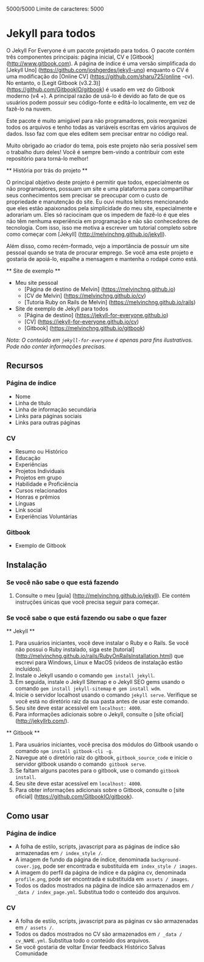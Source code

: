 

5000/5000
Limite de caracteres: 5000
# Jekyll para todos

O Jekyll For Everyone é um pacote projetado para todos. O pacote contém três componentes principais: página inicial, CV e [Gitbook] (http://www.gitbook.com). A página de índice é uma versão simplificada do [Jekyll Uno] (https://github.com/joshgerdes/jekyll-uno) enquanto o CV é uma modificação do [Online CV] (https://github.com/sharu725/online -cv). No entanto, o [Legit Gitbook (v3.2.3)] (https://github.com/GitbookIO/gitbook) é usado em vez do Gitbook moderno (v4 +). A principal razão de usá-lo é devido ao fato de que os usuários podem possuir seu código-fonte e editá-lo localmente, em vez de fazê-lo na nuvem.

Este pacote é muito amigável para não programadores, pois reorganizei todos os arquivos e tenho todas as variáveis ​​escritas em vários arquivos de dados. Isso faz com que eles editem sem precisar entrar no código real.

Muito obrigado ao criador do tema, pois este projeto não seria possível sem o trabalho duro deles! Você é sempre bem-vindo a contribuir com este repositório para torná-lo melhor!

** História por trás do projeto **

O principal objetivo deste projeto é permitir que todos, especialmente os não programadores, possuam um site e uma plataforma para compartilhar seus conhecimentos sem precisar se preocupar com o custo de propriedade e manutenção do site. Eu ouvi muitos leitores mencionando que eles estão apaixonados pela simplicidade do meu site, especialmente e adorariam um. Eles só raciocinam que os impedem de fazê-lo é que eles não têm nenhuma experiência em programação e não são conhecedores de tecnologia. Com isso, isso me motiva a escrever um tutorial completo sobre como começar com [Jekyll] (http://melvinchng.github.io/jekyll).

Além disso, como recém-formado, vejo a importância de possuir um site pessoal quando se trata de procurar emprego. Se você ama este projeto e gostaria de apoiá-lo, espalhe a mensagem e mantenha o rodapé como está.

** Site de exemplo **
- Meu site pessoal
  - [Página de destino de Melvin] (https://melvinchng.github.io)
  - [CV de Melvin] (https://melvinchng.github.io/cv)
  - [Tutoria Ruby on Rails de Melvin] (https://melvinchng.github.io/rails)
- Site de exemplo de Jekyll para todos
  - [Página de destino] (https://jekyll-for-everyone.github.io)
  - [CV] (https://jekyll-for-everyone.github.io/cv)
  - [Gitbook] (https://melvinchng.github.io/gitbook)

_Nota: O conteúdo em `jekyll-for-everyone` é apenas para fins ilustrativos. Pode não conter informações precisas._

## Recursos
### Página de índice
- Nome
- Linha de título
- Linha de informação secundária
- Links para páginas sociais
- Links para outras páginas
### CV
- Resumo ou Histórico
- Educação
- Experiências
- Projetos Individuais
- Projetos em grupo
- Habilidade e Proficiência
- Cursos relacionados
- Honras e prêmios
- Línguas
- Link social
- Experiências Voluntárias
### Gitbook
- Exemplo de Gitbook

## Instalação
### Se você não sabe o que está fazendo
1. Consulte o meu [guia] (http://melvinchng.github.io/jekyll). Ele contém instruções únicas que você precisa seguir para começar.
### Se você sabe o que está fazendo ou sabe o que fazer
** Jekyll **
1. Para usuários iniciantes, você deve instalar o Ruby e o Rails. Se você não possui o Ruby instalado, siga este [tutorial] (http://melvinchng.github.io/rails/RubyOnRailsInstallation.html) que escrevi para Windows, Linux e MacOS (vídeos de instalação estão incluídos).
2. Instale o Jekyll usando o comando `gem install jekyll`.
3. Em seguida, instale o Jekyll Sitemap e o Jekyll SEO gems usando o comando `gem install jekyll-sitemap` e` gem install wdm`.
4. Inicie o servidor localhost usando o comando `jekyll serve`. Verifique se você está no diretório raiz da sua pasta antes de usar este comando.
5. Seu site deve estar acessível em `localhost: 4000`.
6. Para informações adicionais sobre o Jekyll, consulte o [site oficial] (http://jekyllrb.com/).

** Gitbook **
1. Para usuários iniciantes, você precisa dos módulos do Gitbook usando o comando `npm install gitbook-cli -g`.
2. Navegue até o diretório raiz do gitbook, `gitbook_source_code` e inicie o servidor gitbook usando o comando` gitbook serve`.
3. Se faltam alguns pacotes para o gitbook, use o comando `gitbook install`.
4. Seu site deve estar acessível em `localhost: 4000`.
5. Para obter informações adicionais sobre o Gitbook, consulte o [site oficial] (https://github.com/GitbookIO/gitbook).

## Como usar
### Página de índice
- A folha de estilo, scripts, javascript para as páginas de índice são armazenadas em `/ index_style /`.
- A imagem de fundo da página de índice, denominada `background-cover.jpg`, pode ser encontrada e substituída em` index_style / images`.
- A imagem do perfil da página de índice e da página cv, denominada `profile.png`, pode ser encontrada e substituída em` assets / images`.
- Todos os dados mostrados na página de índice são armazenados em `/ _data / index_page.yml`. Substitua todo o conteúdo dos arquivos.

### CV
- A folha de estilo, scripts, javascript para as páginas cv são armazenadas em `/ assets /`.
- Todos os dados mostrados no CV são armazenados em `/ _data / cv_NAME.yml`. Substitua todo o conteúdo dos arquivos.
- Se você gostaria de voltar
Enviar feedback
Histórico
Salvas
Comunidade
